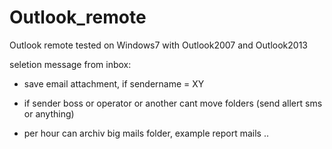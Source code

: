 # Outlook_remote
Outlook remote
tested on Windows7 with Outlook2007 and Outlook2013

seletion message from inbox:

  - save email attachment, if sendername = XY
  
  - if sender boss or operator or another cant move folders (send allert sms or anything)
  
  - per hour can archiv big mails folder, example report mails ..

